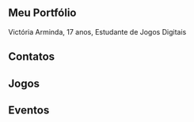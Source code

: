 ## Meu Portfólio
Victória Arminda, 17 anos,
Estudante de Jogos Digitais 

## Contatos

## Jogos

## Eventos 
